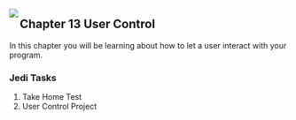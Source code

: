 <img align="left" src="http://hermonswebsites.com/Classes/CS/python.png"><H2>Chapter 13 User Control</H2>

In this chapter you will be learning about how to let a user interact with your program. 


<h3>Jedi Tasks</h3>
<ol>
  <li>Take Home Test</li>
  <li>User Control Project</li>
  </ol>
